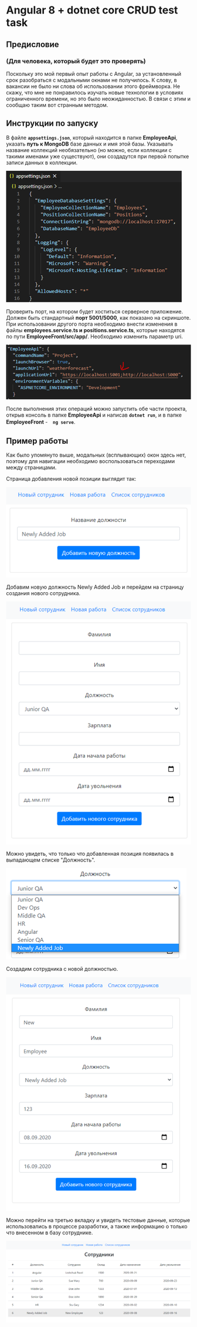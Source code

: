 # Angular 8 + dotnet core CRUD test task

## Предисловие
### (Для человека, который будет это проверять)

Поскольку это мой первый опыт работы с Angular, за установленный срок разобраться с модальными окнами не получилось.
К слову, в вакансии не было ни слова об использовании этого фреймворка. Не скажу, что мне не понравилось изучать новые технологии в условиях ограниченного времени, но это было неожиданностью. В связи с этим и сообщаю таким вот странным методом.

## Инструкции по запуску

В файле  **`appsettings.json`**, который находится в папке **EmployeeApi**, указать **путь к MongoDB** базе данных и имя этой базы. Указывать название коллекций необязательно (но можно, если коллекции с такими именами уже существуют), они создадутся при первой попытке записи данных в коллекции. 

![Appsettings](https://github.com/DefinitelyNotJR/Angular-8-dotnet-core-CRUD-test-task/blob/master/Examples/mongodbconn.PNG?raw=true)

Проверить порт, на котором будет хоститься серверное приложение. Должен быть стандартный **порт 5001/5000**, как показано на скриншоте. При использовании другого порта необходимо внести изменения в файлы **employees.service.ts и positions.service.ts**, которые находятся по пути **EmployeeFront/src/app/**. Необходимо изменить параметр uri.

![HostingPort](https://github.com/DefinitelyNotJR/Angular-8-dotnet-core-CRUD-test-task/blob/master/Examples/launchsettings.PNG?raw=true)

После выполнения этих операций можно запустить обе части проекта, открыв консоль в папке **EmployeeApi** и написав **`dotnet run`**, и в папке **EmployeeFront** -　**`ng serve`**.

## Пример работы

Как было упомянуто выше, модальных (всплывающих) окон здесь нет, поэтому для навигации необходимо воспользоваться переходами между страницами.

Страница добавления новой позиции выглядит так: 

![NewPositionPage](https://github.com/DefinitelyNotJR/Angular-8-dotnet-core-CRUD-test-task/blob/master/Examples/Job2.PNG?raw=true)

Добавим новую должность Newly Added Job и перейдем на страницу создания нового сотрудника. 

![NewEmployeePage](https://github.com/DefinitelyNotJR/Angular-8-dotnet-core-CRUD-test-task/blob/master/Examples/newEmployee1.PNG?raw=true)

Можно увидеть, что только что добавленная позиция появилась в выпадающем списке "Должность".

![NewJobAdded](https://github.com/DefinitelyNotJR/Angular-8-dotnet-core-CRUD-test-task/blob/master/Examples/JobAdded.PNG?raw=true)

Создадим сотрудника с новой должностью.

![NewEmployeeCreation](https://github.com/DefinitelyNotJR/Angular-8-dotnet-core-CRUD-test-task/blob/master/Examples/newEmployee2.PNG?raw=true)

Можно перейти на третью вкладку и увидеть тестовые данные, которые использовались в процессе разработки, а также информацию о только что внесенном в базу сотруднике.

![NewEmployeeCreation](https://github.com/DefinitelyNotJR/Angular-8-dotnet-core-CRUD-test-task/blob/master/Examples/Employees2.PNG?raw=true)





